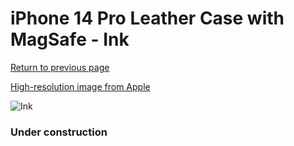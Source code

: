 # iPhone 14 Pro Leather Case with MagSafe - Ink

[Return to previous page](/iphone_14)

[High-resolution image from Apple](https://store.storeimages.cdn-apple.com/8756/as-images.apple.com/is/MPPJ3?wid=4500&hei=4500&fmt=png)

<div style="width: 384px"><img src="/everysource/MPPJ3.png" alt="Ink"></div>

### Under construction
